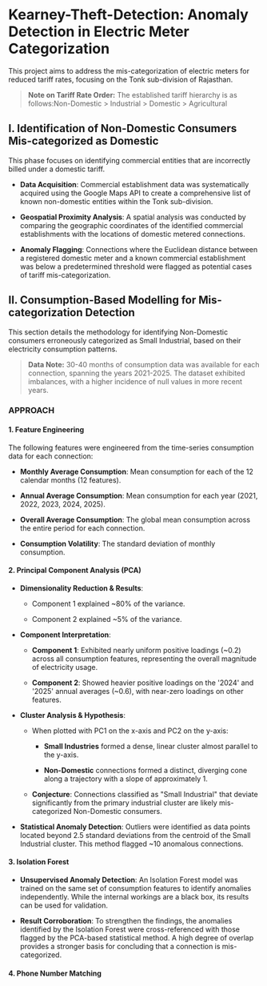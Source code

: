 Kearney-Theft-Detection: Anomaly Detection in Electric Meter Categorization
===========================================================================

This project aims to address the mis-categorization of electric meters for reduced tariff rates, focusing on the Tonk sub-division of Rajasthan.

> **Note on Tariff Rate Order:** The established tariff hierarchy is as follows:Non-Domestic > Industrial > Domestic > Agricultural

I. Identification of Non-Domestic Consumers Mis-categorized as Domestic
-----------------------------------------------------------------------

This phase focuses on identifying commercial entities that are incorrectly billed under a domestic tariff.

*   **Data Acquisition**: Commercial establishment data was systematically acquired using the Google Maps API to create a comprehensive list of known non-domestic entities within the Tonk sub-division.
    
*   **Geospatial Proximity Analysis**: A spatial analysis was conducted by comparing the geographic coordinates of the identified commercial establishments with the locations of domestic metered connections.
    
*   **Anomaly Flagging**: Connections where the Euclidean distance between a registered domestic meter and a known commercial establishment was below a predetermined threshold were flagged as potential cases of tariff mis-categorization.
    

II. Consumption-Based Modelling for Mis-categorization Detection
----------------------------------------------------------------

This section details the methodology for identifying Non-Domestic consumers erroneously categorized as Small Industrial, based on their electricity consumption patterns.

> **Data Note:** 30-40 months of consumption data was available for each connection, spanning the years 2021-2025. The dataset exhibited imbalances, with a higher incidence of null values in more recent years.

### APPROACH

#### 1\. Feature Engineering

The following features were engineered from the time-series consumption data for each connection:

*   **Monthly Average Consumption**: Mean consumption for each of the 12 calendar months (12 features).
    
*   **Annual Average Consumption**: Mean consumption for each year (2021, 2022, 2023, 2024, 2025).
    
*   **Overall Average Consumption**: The global mean consumption across the entire period for each connection.
    
*   **Consumption Volatility**: The standard deviation of monthly consumption.
    

#### 2\. Principal Component Analysis (PCA)

*   **Dimensionality Reduction & Results**:
    
    *   Component 1 explained ~80% of the variance.
        
    *   Component 2 explained ~5% of the variance.
        
*   **Component Interpretation**:
    
    *   **Component 1**: Exhibited nearly uniform positive loadings (~0.2) across all consumption features, representing the overall magnitude of electricity usage.
        
    *   **Component 2**: Showed heavier positive loadings on the '2024' and '2025' annual averages (~0.6), with near-zero loadings on other features.
        
*   **Cluster Analysis & Hypothesis**:
    
    *   When plotted with PC1 on the x-axis and PC2 on the y-axis:
        
        *   **Small Industries** formed a dense, linear cluster almost parallel to the y-axis.
            
        *   **Non-Domestic** connections formed a distinct, diverging cone along a trajectory with a slope of approximately 1.
            
    *   **Conjecture**: Connections classified as "Small Industrial" that deviate significantly from the primary industrial cluster are likely mis-categorized Non-Domestic consumers.
        
*   **Statistical Anomaly Detection**: Outliers were identified as data points located beyond 2.5 standard deviations from the centroid of the Small Industrial cluster. This method flagged ~10 anomalous connections.
    

#### 3\. Isolation Forest

*   **Unsupervised Anomaly Detection**: An Isolation Forest model was trained on the same set of consumption features to identify anomalies independently. While the internal workings are a black box, its results can be used for validation.
    
*   **Result Corroboration**: To strengthen the findings, the anomalies identified by the Isolation Forest were cross-referenced with those flagged by the PCA-based statistical method. A high degree of overlap provides a stronger basis for concluding that a connection is mis-categorized.
#### 4\. Phone Number Matching
